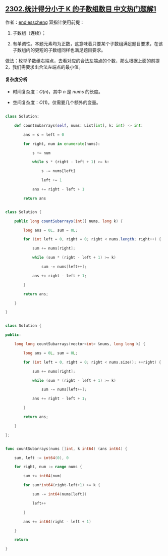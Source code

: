 ## [2302.统计得分小于 K 的子数组数目 中文热门题解1](https://leetcode.cn/problems/count-subarrays-with-score-less-than-k/solutions/100000/by-endlesscheng-b120)

作者：[endlesscheng](https://leetcode.cn/u/endlesscheng)
双指针使用前提：

1. 子数组（连续）；
2. 有单调性。本题元素均为正数，这意味着只要某个子数组满足题目要求，在该子数组内的更短的子数组同样也满足题目要求。

做法：枚举子数组右端点，去看对应的合法左端点的个数，那么根据上面的前提 2，我们需要求出合法左端点的最小值。

#### 复杂度分析

- 时间复杂度：$O(n)$，其中 $n$ 是 $\textit{nums}$ 的长度。
- 空间复杂度：$O(1)$。仅需要几个额外的变量。

```Python [sol1-Python3]
class Solution:
    def countSubarrays(self, nums: List[int], k: int) -> int:
        ans = s = left = 0
        for right, num in enumerate(nums):
            s += num
            while s * (right - left + 1) >= k:
                s -= nums[left]
                left += 1
            ans += right - left + 1
        return ans
```

```java [sol1-Java]
class Solution {
    public long countSubarrays(int[] nums, long k) {
        long ans = 0L, sum = 0L;
        for (int left = 0, right = 0; right < nums.length; right++) {
            sum += nums[right];
            while (sum * (right - left + 1) >= k)
                sum -= nums[left++];
            ans += right - left + 1;
        }
        return ans;
    }
}
```

```C++ [sol1-C++]
class Solution {
public:
    long long countSubarrays(vector<int> &nums, long long k) {
        long ans = 0L, sum = 0L;
        for (int left = 0, right = 0; right < nums.size(); ++right) {
            sum += nums[right];
            while (sum * (right - left + 1) >= k)
                sum -= nums[left++];
            ans += right - left + 1;
        }
        return ans;
    }
};
```

```go [sol1-Go]
func countSubarrays(nums []int, k int64) (ans int64) {
	sum, left := int64(0), 0
	for right, num := range nums {
		sum += int64(num)
		for sum*int64(right-left+1) >= k {
			sum -= int64(nums[left])
			left++
		}
		ans += int64(right - left + 1)
	}
	return
}
```

